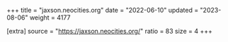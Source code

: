 +++
title = "jaxson.neocities.org"
date = "2022-06-10"
updated = "2023-08-06"
weight = 4177

[extra]
source = "https://jaxson.neocities.org/"
ratio = 83
size = 4
+++
